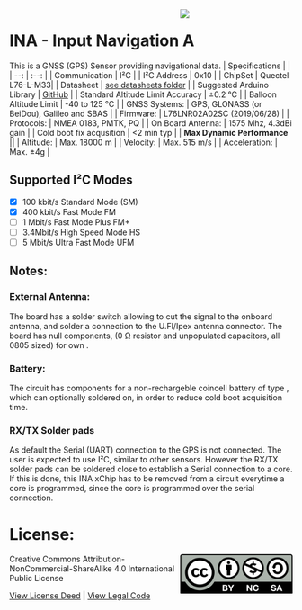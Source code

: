 <img src="assets/NA.svg" width=200 align="right">

# INA - Input Navigation A
This is a GNSS (GPS) Sensor providing navigational data.
| Specifications | |
| --: | :--: |
| Communication | I²C |
| I²C Address | 0x10 |
| ChipSet | Quectel L76-L-M33|
| Datasheet | [see datasheets folder](datasheets) |
| Suggested Arduino Library | [GitHub](https://github.com/adafruit/Adafruit_GPS) |
| Standard Altitude Limit Accuracy | ±0.2 °C |
| Balloon Altitude Limit | -40 to 125 °C |
| GNSS Systems: | GPS, GLONASS (or BeiDou), Galileo and SBAS |
| Firmware: | L76LNR02A02SC (2019/06/28) |
| Protocols: | NMEA 0183, PMTK, PQ |
| On Board Antenna: | 1575 Mhz, 4.3dBi gain |
| Cold boot fix acqusition | <2 min typ |
| **Max Dynamic Performance** ||
| Altitude: | Max. 18000 m |
| Velocity: | Max. 515 m/s |
| Acceleration: | Max. <span>&#177;</span>4g |

## Supported I²C Modes
- [X] 100 kbit/s Standard Mode (SM) 
- [X] 400 kbit/s	Fast Mode	FM
- [ ] 1 Mbit/s	Fast Mode Plus	FM+
- [ ] 3.4Mbit/s	High Speed Mode	HS
- [ ] 5 Mbit/s	Ultra Fast Mode	UFM

## Notes:

### External Antenna:
The board has a solder switch allowing to cut the signal to the onboard antenna, and solder a connection to the U.Fl/Ipex antenna connector. The board has null <TODO> components, (0 Ω resistor and unpopulated capacitors, all 0805 sized) for own <TODO>.

### Battery:
The circuit has components for a non-rechargeble coincell battery of type <TODO>, which can optionally soldered on, in order to reduce cold boot acquisition time.

### RX/TX Solder pads
As default the Serial (UART) connection to the GPS is not connected. The user is expected to use I²C, similar to other sensors. However the RX/TX solder pads can be soldered close to establish a Serial connection to a core. If this is done, this INA xChip has to be removed from a circuit everytime a core is programmed, since the core is programmed over the serial connection.

# License: 
<img src="assets/CC-BY-NC-SA.svg" width=200 align="right">
Creative Commons Attribution-NonCommercial-ShareAlike 4.0 International Public License

[View License Deed](https://creativecommons.org/licenses/by-nc-sa/4.0/) | [View Legal Code](https://creativecommons.org/licenses/by-nc-sa/4.0/legalcode)
